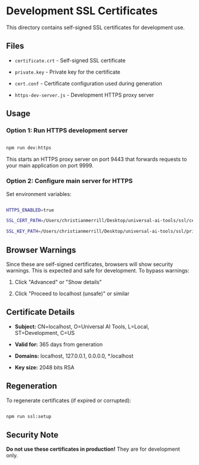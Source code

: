 # Development SSL Certificates
This directory contains self-signed SSL certificates for development use.
## Files
- `certificate.crt` - Self-signed SSL certificate

- `private.key` - Private key for the certificate

- `cert.conf` - Certificate configuration used during generation

- `https-dev-server.js` - Development HTTPS proxy server
## Usage
### Option 1: Run HTTPS development server

```bash

npm run dev:https

```
This starts an HTTPS proxy server on port 9443 that forwards requests to your main application on port 9999.
### Option 2: Configure main server for HTTPS

Set environment variables:

```bash

HTTPS_ENABLED=true

SSL_CERT_PATH=/Users/christianmerrill/Desktop/universal-ai-tools/ssl/certificate.crt

SSL_KEY_PATH=/Users/christianmerrill/Desktop/universal-ai-tools/ssl/private.key

```
## Browser Warnings
Since these are self-signed certificates, browsers will show security warnings. This is expected and safe for development.
To bypass warnings:

1. Click "Advanced" or "Show details"

2. Click "Proceed to localhost (unsafe)" or similar
## Certificate Details
- **Subject:** CN=localhost, O=Universal AI Tools, L=Local, ST=Development, C=US

- **Valid for:** 365 days from generation

- **Domains:** localhost, 127.0.0.1, 0.0.0.0, *.localhost

- **Key size:** 2048 bits RSA
## Regeneration
To regenerate certificates (if expired or corrupted):

```bash

npm run ssl:setup

```
## Security Note
**Do not use these certificates in production!** They are for development only.
